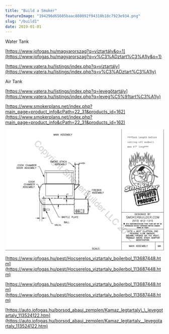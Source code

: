 ```yaml
---
title: "Build a Smoker"
featureImage: "194296d65605baac880092f94310b18c7923e934.png"
slug: "/build1"
date: 2019-01-01
---
```


Water Tank

[https://www.jofogas.hu/magyarorszag?q=víztartály&o=1](https://www.jofogas.hu/magyarorszag?q=v%C3%ADztart%C3%A1ly&o=1)

[https://www.vatera.hu/listings/index.php?q=víztartály](https://www.vatera.hu/listings/index.php?q=v%C3%ADztart%C3%A1ly)

Air Tank

[https://www.vatera.hu/listings/index.php?q=levegőtartály](https://www.vatera.hu/listings/index.php?q=leveg%C5%91tart%C3%A1ly)

[https://www.smokerplans.net/index.php?main_page=product_info&cPath=22_31&products_id=162](https://www.smokerplans.net/index.php?main_page=product_info&cPath=22_31&products_id=162)

![194296d65605baac880092f94310b18c7923e934.png](194296d65605baac880092f94310b18c7923e934.png)

[https://www.jofogas.hu/pest/Hocserelos_viztartaly_bojlerbol_113687448.htm](https://www.jofogas.hu/pest/Hocserelos_viztartaly_bojlerbol_113687448.htm)

[https://www.jofogas.hu/pest/Hocserelos_viztartaly_bojlerbol_113687448.htm](https://www.jofogas.hu/pest/Hocserelos_viztartaly_bojlerbol_113687448.htm)

[https://auto.jofogas.hu/borsod_abauj_zemplen/Kamaz_legtartaly\_\_levegotartaly_113524122.htm](https://auto.jofogas.hu/borsod_abauj_zemplen/Kamaz_legtartaly__levegotartaly_113524122.htm)
